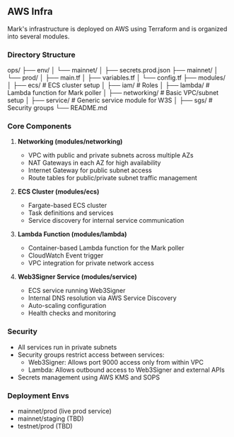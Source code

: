 ## AWS Infra

Mark's infrastructure is deployed on AWS using Terraform and is organized into several modules.


### Directory Structure

ops/
├── env/
│   └── mainnet/
│       ├── secrets.prod.json 
├── mainnet/
│   └── prod/
│       ├── main.tf
│       ├── variables.tf
│       └── config.tf
├── modules/
│   ├── ecs/               # ECS cluster setup
│   ├── iam/               # Roles
│   ├── lambda/            # Lambda function for Mark poller
│   ├── networking/        # Basic VPC/subnet setup
│   ├── service/           # Generic service module for W3S
│   ├── sgs/               # Security groups
└── README.md

### Core Components

1. **Networking (modules/networking)**
   - VPC with public and private subnets across multiple AZs
   - NAT Gateways in each AZ for high availability
   - Internet Gateway for public subnet access
   - Route tables for public/private subnet traffic management

2. **ECS Cluster (modules/ecs)**
   - Fargate-based ECS cluster
   - Task definitions and services
   - Service discovery for internal service communication

3. **Lambda Function (modules/lambda)**
   - Container-based Lambda function for the Mark poller
   - CloudWatch Event trigger
   - VPC integration for private network access

4. **Web3Signer Service (modules/service)**
   - ECS service running Web3Signer
   - Internal DNS resolution via AWS Service Discovery
   - Auto-scaling configuration
   - Health checks and monitoring

### Security

- All services run in private subnets
- Security groups restrict access between services:
  - Web3Signer: Allows port 9000 access only from within VPC
  - Lambda: Allows outbound access to Web3Signer and external APIs
- Secrets management using AWS KMS and SOPS

### Deployment Envs

- mainnet/prod (live prod service)
- mainnet/staging (TBD)
- testnet/prod (TBD)
